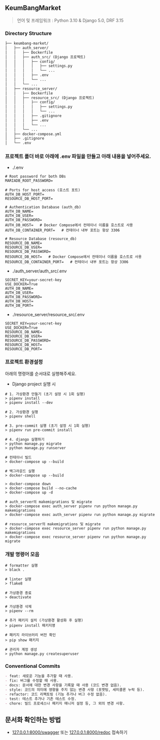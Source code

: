 ## KeumBangMarket

> 언어 및 프레임워크 : Python 3.10 & Django 5.0, DRF 3.15

### Directory Structure
```markdown
├── keumbang-market/
│   ├── auth_server/
│   │   ├── Dockerfile
│   │   ├── auth_src/ (Django 프로젝트)
│   │   │   ├── config/
│   │   │   │   ├── settings.py
│   │   │   │   └── ...
│   │   │   ├── .env
│   │   │   └── ...
│   │   └── ...
│   ├── resource_server/
│   │   ├── Dockerfile
│   │   ├── resource_src/ (Django 프로젝트)
│   │   │   ├── config/
│   │   │   │   ├── settings.py
│   │   │   │   └── ...
│   │   │   ├── .gitignore
│   │   │   ├── .env
│   │   │   └── ...
│   │   └── ...
│   ├── docker-compose.yml
│   ├── .gitignore
│   └── .env
```

### 프로젝트 폴더 바로 아래에 .env 파일을 만들고 아래 내용을 넣어주세요.
- ./.env
```
# Root password for both DBs
MARIADB_ROOT_PASSWORD=

# Ports for host access (호스트 포트)
AUTH_DB_HOST_PORT=
RESOURCE_DB_HOST_PORT=

# Authentication Database (auth_db)
AUTH_DB_NAME=
AUTH_DB_USER=
AUTH_DB_PASSWORD=
AUTH_DB_HOST=   # Docker Compose에서 컨테이너 이름을 호스트로 사용
AUTH_DB_CONTAINER_PORT=   # 컨테이너 내부 포트는 항상 3306

# Resource Database (resource_db)
RESOURCE_DB_NAME=
RESOURCE_DB_USER=
RESOURCE_DB_PASSWORD=
RESOURCE_DB_HOST=   # Docker Compose에서 컨테이너 이름을 호스트로 사용
RESOURCE_DB_CONTAINER_PORT=   # 컨테이너 내부 포트는 항상 3306

```

- ./auth_server/auth_src/.env
```
SECRET_KEY=your-secret-key
USE_DOCKER=True
AUTH_DB_NAME=
AUTH_DB_USER=
AUTH_DB_PASSWORD=
AUTH_DB_HOST=
AUTH_DB_PORT=
```

- ./resource_server/resource_src/.env
```
SECRET_KEY=your-secret-key
USE_DOCKER=True
RESOURCE_DB_NAME=
RESOURCE_DB_USER=
RESOURCE_DB_PASSWORD=
RESOURCE_DB_HOST=
RESOURCE_DB_PORT=
```


### 프로젝트 환경설정
아래의 명령어를 순서대로 실행해주세요.

- Django project 실행 시
```shell
# 1. 가상환경 만들기 (초기 설정 시 1회 실행)
> pipenv install
> pipenv install --dev

# 2. 가상환경 실행
> pipenv shell

# 3. pre-commit 실행 (초기 설정 시 1회 실행)
> pipenv run pre-commit install

# 4. django 실행하기
> python manage.py migrate
> python manage.py runserver
```

```shell
# 컨테이너 빌드
> docker-compose up --build

# 백그라운드 실행
> docker-compose up --build

> docker-compose down
> docker-compose build --no-cache
> docker-compose up -d

# auth_server의 makemigrations 및 migrate
> docker-compose exec auth_server pipenv run python manage.py makemigrations
> docker-compose exec auth_server pipenv run python manage.py migrate

# resource_server의 makemigrations 및 migrate
> docker-compose exec resource_server pipenv run python manage.py makemigrations
> docker-compose exec resource_server pipenv run python manage.py migrate
```



### 개발 명령어 모음

```shell
# formatter 실행
> black .

# linter 실행
> flake8

# 가상환경 종료
> deactivate

# 가상환경 삭제
> pipenv --rm

# 추가 패키지 설치 (가상환경 활성화 후 실행)
> pipenv install 패키지명

# 패키지 라이브러리 버전 확인
> pip show 패키지

# 관리자 계정 생성
> python manage.py createsuperuser
```

### Conventional Commits
```markdown
- feat: 새로운 기능을 추가할 때 사용.
- fix: 버그를 수정할 때 사용.
- docs: 문서에 대한 변경 사항을 기록할 때 사용 (코드 변경 없음).
- style: 코드의 의미에 영향을 주지 않는 변경 사항 (포맷팅, 세미콜론 누락 등).
- refactor: 코드 리팩토링 (기능 추가나 버그 수정 없음).
- test: 테스트 추가나 기존 테스트 수정.
- chore: 빌드 프로세스나 패키지 매니저 설정 등, 그 외의 변경 사항.
```


## 문서화 확인하는 방법
- [127.0.0.1:8000/swagger](127.0.0.1:8000/swagger) 또는 [127.0.0.1:8000/redoc](127.0.0.1:8000/redoc) 접속하기
